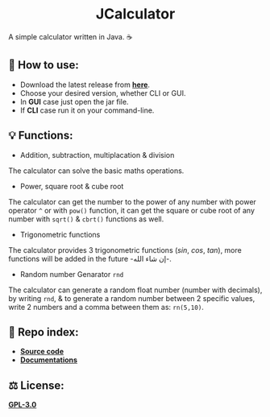 <h1 align="center">JCalculator</h1>

A simple calculator written in Java. ☕
## 🤔 How to use:
- Download the latest release from [**here**](https://github.com/iAhmadGad/JCalculator/releases).
- Choose your desired version, whether CLI or GUI.
- In **GUI** case just open the jar file.
- If **CLI** case run it on your command-line.
## 💡 Functions:
- Addition, subtraction, multiplacation & division

The calculator can solve the basic maths operations.
- Power, square root & cube root

The calculator can get the number to the power of any number with power operator `^` or with `pow()` function, it can get the square or cube root of any number with `sqrt()` & `cbrt()` functions as well.
- Trigonometric functions

The calculator provides 3 trigonometric functions ($sin$, $cos$, $tan$), more functions will be added in the future -إن شاء الله-.
- Random number Genarator `rnd`

The calculator can generate a random float number (number with decimals), by writing `rnd`, & to generate a random number between 2 specific values, write 2 numbers and a comma between them as: `rn(5,10)`.
## 📄 Repo index:
- [**Source code**](https://github.com/iAhmadGad/JCalculator/tree/main/src/iahmadgad/calculator)
- [**Documentations**](https://github.com/iAhmadGad/JCalculator/tree/main/docs)
## ⚖️ License:
[**GPL-3.0**](https://github.com/iAhmadGad/JCalculator.Java/blob/main/LICENSE)
